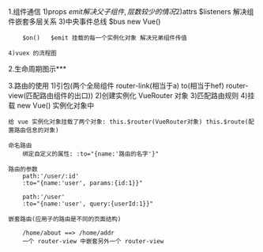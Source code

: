 1.组件通信
    1)props $emit         解决父子组件, 层数较少的情况
    2)$attrs $listeners   解决组件嵌套多层关系
    3)中央事件总线 $bus    new Vue()

        $on()   $emit 挂载的每一个实例化对象 解决兄弟组件传值
    
    4)vuex 的流程图

2.生命周期图示***

3.路由的使用
    1)引包(两个全局组件 router-link(相当于a)  to(相当于hef)  router-view(匹配路由组件的出口))
    2)创建实例化 VueRouter 对象
    3)匹配路由规则
    4)挂载 new Vue() 实例化对象中

    给 vue 实例化对象挂载了两个对象: this.$router(VueRouter对象) this.$route(配置路由信息的对象)

    命名路由
        绑定自定义的属性: :to="{name:'路由的名字'}"
    
    路由的参数
        path:'/user/:id'
        :to="{name:'user', params:{id:1}}"

        path:'/user'
        :to="{name:'user', query:{userId:1}}"

    嵌套路由(应用子的路由是不同的页面结构)

        /home/about ==> /home/addr
        一个 router-view 中嵌套另外一个 router-view
